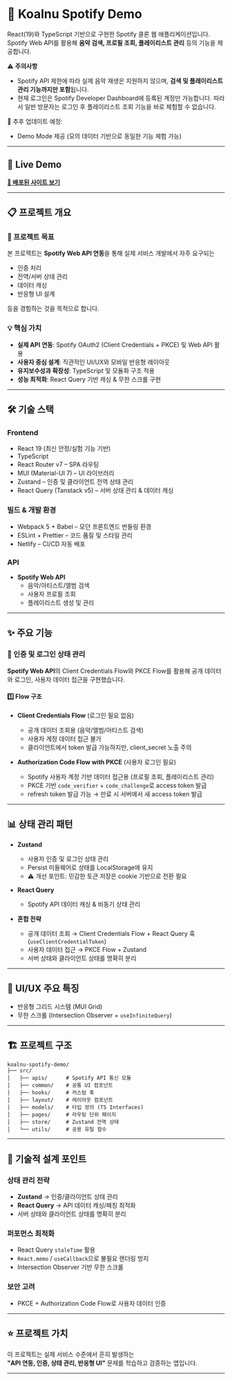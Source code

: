 # 🎵 Koalnu Spotify Demo

React(19)와 TypeScript 기반으로 구현한 Spotify 클론 웹 애플리케이션입니다.  
Spotify Web API를 활용해 **음악 검색, 프로필 조회, 플레이리스트 관리** 등의 기능을 제공합니다.  

⚠️ **주의사항**
- Spotify API 제한에 따라 실제 음악 재생은 지원하지 않으며, **검색 및 플레이리스트 관리 기능까지만 포함**됩니다.
- 현재 로그인은 Spotify Developer Dashboard에 등록된 계정만 가능합니다. 따라서 일반 방문자는 로그인 후 플레이리스트 조회 기능을 바로 체험할 수 없습니다.

🚧 추후 업데이트 예정:
- Demo Mode 제공 (모의 데이터 기반으로 동일한 기능 체험 가능)

---

## 🚀 Live Demo
**[🔗 배포된 사이트 보기](https://ksy-spotify-demo.netlify.app/)**

---

## 📋 프로젝트 개요

### 🎯 프로젝트 목표
본 프로젝트는 **Spotify Web API 연동**을 통해 실제 서비스 개발에서 자주 요구되는  
- 인증 처리  
- 전역/서버 상태 관리  
- 데이터 캐싱  
- 반응형 UI 설계  

등을 경험하는 것을 목적으로 합니다.

### 💡 핵심 가치
- **실제 API 연동**: Spotify OAuth2 (Client Credentials + PKCE) 및 Web API 활용  
- **사용자 중심 설계**: 직관적인 UI/UX와 모바일 반응형 레이아웃  
- **유지보수성과 확장성**: TypeScript 및 모듈화 구조 적용  
- **성능 최적화**: React Query 기반 캐싱 & 무한 스크롤 구현  

---

## 🛠 기술 스택

### Frontend
- React 19 (최신 안정/실험 기능 기반)  
- TypeScript  
- React Router v7 – SPA 라우팅  
- MUI (Material-UI 7) – UI 라이브러리  
- Zustand – 인증 및 클라이언트 전역 상태 관리  
- React Query (Tanstack v5) – 서버 상태 관리 & 데이터 캐싱  

### 빌드 & 개발 환경
- Webpack 5 + Babel – 모던 프론트엔드 번들링 환경  
- ESLint + Prettier – 코드 품질 및 스타일 관리  
- Netlify – CI/CD 자동 배포  

### API
- **Spotify Web API**  
  - 음악/아티스트/앨범 검색  
  - 사용자 프로필 조회  
  - 플레이리스트 생성 및 관리  

---

## ✨ 주요 기능
### 🔐 인증 및 로그인 상태 관리

**Spotify Web API**의 Client Credentials Flow와 PKCE Flow를 활용해 공개 데이터와 로그인, 사용자 데이터 접근을 구현했습니다.

#### 1️⃣ Flow 구조

- **Client Credentials Flow** (로그인 필요 없음)
  - 공개 데이터 조회용 (음악/앨범/아티스트 검색)
  - 사용자 계정 데이터 접근 불가
  - 클라이언트에서 token 발급 가능하지만, client_secret 노출 주의

- **Authorization Code Flow with PKCE** (사용자 로그인 필요)
  - Spotify 사용자 계정 기반 데이터 접근용 (프로필 조회, 플레이리스트 관리)
  - PKCE 기반 `code_verifier` + `code_challenge`로 access token 발급
  - refresh token 발급 가능 → 만료 시 서버에서 새 access token 발급

---

## 📊 상태 관리 패턴
- **Zustand**  
  - 사용자 인증 및 로그인 상태 관리  
  - Persist 미들웨어로 상태를 LocalStorage에 유지  
  - ⚠️ 개선 포인트: 민감한 토큰 저장은 cookie 기반으로 전환 필요  

- **React Query**  
  - Spotify API 데이터 캐싱 & 비동기 상태 관리  

- **혼합 전략**  
  - 공개 데이터 조회 → Client Credentials Flow + React Query 훅(`useClientCredentialToken`)  
  - 사용자 데이터 접근 → PKCE Flow + Zustand  
  - 서버 상태와 클라이언트 상태를 명확히 분리  

---

## 📱 UI/UX 주요 특징
- 반응형 그리드 시스템 (MUI Grid)  
- 무한 스크롤 (Intersection Observer + `useInfiniteQuery`)

---

## 🏗 프로젝트 구조
```
koalnu-spotify-demo/
├── src/
│   ├── apis/      # Spotify API 통신 모듈
│   ├── common/    # 공통 UI 컴포넌트
│   ├── hooks/     # 커스텀 훅
│   ├── layout/    # 레이아웃 컴포넌트
│   ├── models/    # 타입 정의 (TS Interfaces)
│   ├── pages/     # 라우팅 단위 페이지
│   ├── store/     # Zustand 전역 상태
│   └── utils/     # 공용 유틸 함수
```


---

## 🔧 기술적 설계 포인트

### 상태 관리 전략
- **Zustand** → 인증/클라이언트 상태 관리  
- **React Query** → API 데이터 캐싱/페칭 최적화  
- 서버 상태와 클라이언트 상태를 명확히 분리  

### 퍼포먼스 최적화
- React Query `staleTime` 활용  
- `React.memo` / `useCallback`으로 불필요 렌더링 방지  
- Intersection Observer 기반 무한 스크롤  

### 보안 고려
- PKCE + Authorization Code Flow로 사용자 데이터 인증  

---

## ⭐ 프로젝트 가치
이 프로젝트는 실제 서비스 수준에서 흔히 발생하는  
**"API 연동, 인증, 상태 관리, 반응형 UI"** 문제를 학습하고 검증하는 앱입니다.

---
